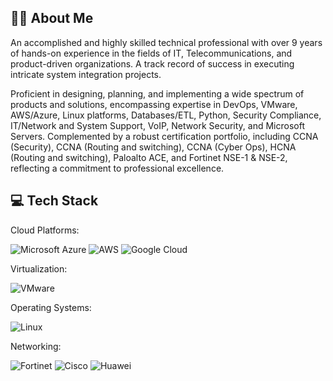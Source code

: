## 👨‍💻 About Me
An accomplished and highly skilled technical professional with over 9 years of hands-on experience in the fields of IT, Telecommunications, and product-driven organizations. A track record of success in executing intricate system integration projects.

Proficient in designing, planning, and implementing a wide spectrum of products and solutions, encompassing expertise in DevOps, VMware, AWS/Azure, Linux platforms, Databases/ETL, Python, Security Compliance, IT/Network and System Support, VoIP, Network Security, and Microsoft Servers. Complemented by a robust certification portfolio, including CCNA (Security), CCNA (Routing and switching), CCNA (Cyber Ops), HCNA (Routing and switching), Paloalto ACE, and Fortinet NSE-1 & NSE-2, reflecting a commitment to professional excellence.

## 💻 Tech Stack

Cloud Platforms:

![Microsoft Azure](https://img.shields.io/badge/Microsoft%20Azure-0089D6?style=for-the-badge&logo=microsoft-azure&logoColor=white)
![AWS](https://img.shields.io/badge/AWS-%23FF9900.svg?style=for-the-badge&logo=amazon-aws&logoColor=white) 
![Google Cloud](https://img.shields.io/badge/GoogleCloud-%234285F4.svg?style=for-the-badge&logo=google-cloud&logoColor=white) 

Virtualization:

![VMware](https://img.shields.io/badge/VMware-607078?style=for-the-badge&logo=vmware&logoColor=white)

Operating Systems:

![Linux](https://img.shields.io/badge/Linux-FCC624?style=for-the-badge&logo=linux&logoColor=black)

Networking:

![Fortinet](https://img.shields.io/badge/Fortinet-%23C6C6C6.svg?style=for-the-badge&logo=fortinet&logoColor=white)
![Cisco](https://img.shields.io/badge/Cisco-004B87?style=for-the-badge&logo=cisco&logoColor=white)
![Huawei](https://img.shields.io/badge/Huawei-EE1D23?style=for-the-badge&logo=huawei&logoColor=white)


